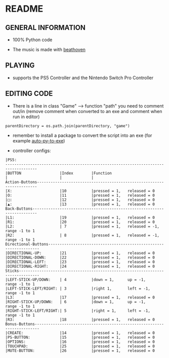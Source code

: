 # README

## GENERAL INFORMATION

- 100% Python code

- The music is made with [beathoven](https://www.beatoven.ai)

## PLAYING

- supports the PS5 Controller and the Nintendo Switch Pro Controller

## EDITING CODE

- There is a line in class "Game" --> function "path" you need to comment out/in (remove comment when converted to an exe and comment when run in editor)

```(hier noch die Zeilennummer angeben, wenn fertig)
parentDirectory = os.path.join(parentDirectory, "game")
```

- remember to install a package to convert the script into an exe (for example [auto-py-to-exe](https://pypi.org/project/auto-py-to-exe/))

- controller configs:

```Controller
|PS5:
------------------------------------------------------------------------------------
|BUTTON                 |Index        |Function
|                       |             |
Action-Buttons----------------------------------------------------------------------
|X:                     |10           |pressed = 1,   released = 0
|O:                     |11           |pressed = 1,   released = 0
|□:                     |12           |pressed = 1,   released = 0
|▲:                     |13           |pressed = 1,   released = 0
Back-Buttons------------------------------------------------------------------------
|L1:                    |19           |pressed = 1,   released = 0
|R1:                    |20           |pressed = 1,   released = 0
|L2:                    | 7           |pressed = 1,   released = -1, range -1 to 1
|R2:                    | 8           |pressed = 1,   released = -1, range -1 to 1
Directional-Buttons------------------------------------------------------------------
|DIRECTIONAL-UP:        |21           |pressed = 1,   released = 0
|DIRECTIONAL-DOWN:      |22           |pressed = 1,   released = 0
|DIRECTIONAL-LEFT:      |23           |pressed = 1,   released = 0
|DIRECTIONAL-RIGHT:     |24           |pressed = 1,   released = 0
Sticks-------------------------------------------------------------------------------
|LEFT-STICK-UP/DOWN:    | 4           |down = 1,      up = -1,       range -1 to 1
|LEFT-STICK-LEFT/RIGHT: | 3           |right 1,       left = -1,     range -1 to 1
|L3:                    |17           |pressed = 1,   released = 0
|RIGHT-STICK-UP/DOWN:   | 6           |down = 1,      up = -1,       range -1 to 1
|RIGHT-STICK-LEFT/RIGHT:| 5           |right = 1,     left = -1,     range -1 to 1
|R3:                    |18           |pressed = 1,   released = 0
Bonus-Buttons------------------------------------------------------------------------
|CREATE:                |14           |pressed = 1,   released = 0
|PS-BUTTON:             |15           |pressed = 1,   released = 0
|OPTIONS:               |16           |pressed = 1,   released = 0
|TOUCHPAD:              |25           |pressed = 1,   released = 0
|MUTE-BUTTON:           |26           |pressed = 1,   released = 0
```
